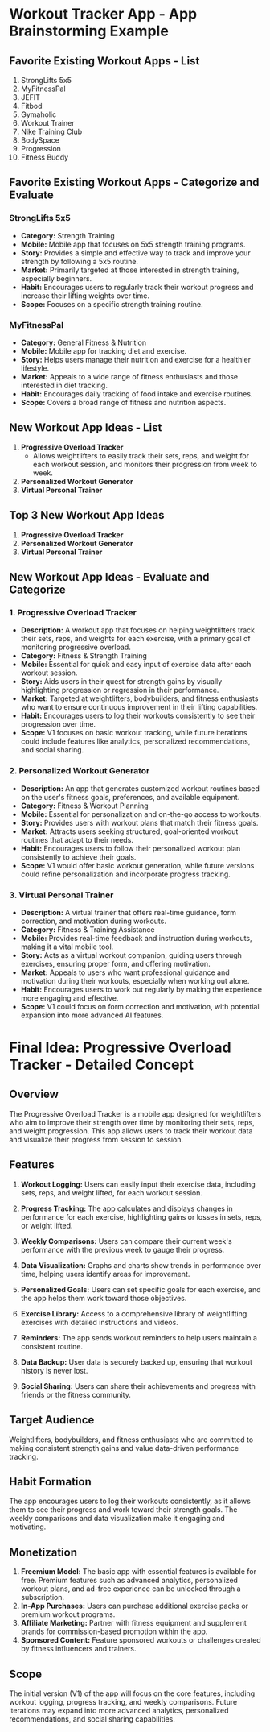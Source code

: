 # Workout Tracker App - App Brainstorming Example

## Favorite Existing Workout Apps - List
1. StrongLifts 5x5
2. MyFitnessPal
3. JEFIT
4. Fitbod
5. Gymaholic
6. Workout Trainer
7. Nike Training Club
8. BodySpace
9. Progression
10. Fitness Buddy

## Favorite Existing Workout Apps - Categorize and Evaluate
### StrongLifts 5x5
   - **Category:** Strength Training
   - **Mobile:** Mobile app that focuses on 5x5 strength training programs.
   - **Story:** Provides a simple and effective way to track and improve your strength by following a 5x5 routine.
   - **Market:** Primarily targeted at those interested in strength training, especially beginners.
   - **Habit:** Encourages users to regularly track their workout progress and increase their lifting weights over time.
   - **Scope:** Focuses on a specific strength training routine.

### MyFitnessPal
   - **Category:** General Fitness & Nutrition
   - **Mobile:** Mobile app for tracking diet and exercise.
   - **Story:** Helps users manage their nutrition and exercise for a healthier lifestyle.
   - **Market:** Appeals to a wide range of fitness enthusiasts and those interested in diet tracking.
   - **Habit:** Encourages daily tracking of food intake and exercise routines.
   - **Scope:** Covers a broad range of fitness and nutrition aspects.

## New Workout App Ideas - List
1. **Progressive Overload Tracker**
   - Allows weightlifters to easily track their sets, reps, and weight for each workout session, and monitors their progression from week to week.
2. **Personalized Workout Generator**
3. **Virtual Personal Trainer**

## Top 3 New Workout App Ideas
1. **Progressive Overload Tracker**
2. **Personalized Workout Generator**
3. **Virtual Personal Trainer**

## New Workout App Ideas - Evaluate and Categorize
### 1. Progressive Overload Tracker
   - **Description:** A workout app that focuses on helping weightlifters track their sets, reps, and weights for each exercise, with a primary goal of monitoring progressive overload.
   - **Category:** Fitness & Strength Training
   - **Mobile:** Essential for quick and easy input of exercise data after each workout session.
   - **Story:** Aids users in their quest for strength gains by visually highlighting progression or regression in their performance.
   - **Market:** Targeted at weightlifters, bodybuilders, and fitness enthusiasts who want to ensure continuous improvement in their lifting capabilities.
   - **Habit:** Encourages users to log their workouts consistently to see their progression over time.
   - **Scope:** V1 focuses on basic workout tracking, while future iterations could include features like analytics, personalized recommendations, and social sharing.

### 2. Personalized Workout Generator
   - **Description:** An app that generates customized workout routines based on the user's fitness goals, preferences, and available equipment.
   - **Category:** Fitness & Workout Planning
   - **Mobile:** Essential for personalization and on-the-go access to workouts.
   - **Story:** Provides users with workout plans that match their fitness goals.
   - **Market:** Attracts users seeking structured, goal-oriented workout routines that adapt to their needs.
   - **Habit:** Encourages users to follow their personalized workout plan consistently to achieve their goals.
   - **Scope:** V1 would offer basic workout generation, while future versions could refine personalization and incorporate progress tracking.

### 3. Virtual Personal Trainer
   - **Description:** A virtual trainer that offers real-time guidance, form correction, and motivation during workouts.
   - **Category:** Fitness & Training Assistance
   - **Mobile:** Provides real-time feedback and instruction during workouts, making it a vital mobile tool.
   - **Story:** Acts as a virtual workout companion, guiding users through exercises, ensuring proper form, and offering motivation.
   - **Market:** Appeals to users who want professional guidance and motivation during their workouts, especially when working out alone.
   - **Habit:** Encourages users to work out regularly by making the experience more engaging and effective.
   - **Scope:** V1 could focus on form correction and motivation, with potential expansion into more advanced AI features.

# Final Idea: Progressive Overload Tracker - Detailed Concept

## Overview
The Progressive Overload Tracker is a mobile app designed for weightlifters who aim to improve their strength over time by monitoring their sets, reps, and weight progression. This app allows users to track their workout data and visualize their progress from session to session.

## Features
1. **Workout Logging:** Users can easily input their exercise data, including sets, reps, and weight lifted, for each workout session.

2. **Progress Tracking:** The app calculates and displays changes in performance for each exercise, highlighting gains or losses in sets, reps, or weight lifted.

3. **Weekly Comparisons:** Users can compare their current week's performance with the previous week to gauge their progress.

4. **Data Visualization:** Graphs and charts show trends in performance over time, helping users identify areas for improvement.

5. **Personalized Goals:** Users can set specific goals for each exercise, and the app helps them work toward those objectives.

6. **Exercise Library:** Access to a comprehensive library of weightlifting exercises with detailed instructions and videos.

7. **Reminders:** The app sends workout reminders to help users maintain a consistent routine.

8. **Data Backup:** User data is securely backed up, ensuring that workout history is never lost.

9. **Social Sharing:** Users can share their achievements and progress with friends or the fitness community.

## Target Audience
Weightlifters, bodybuilders, and fitness enthusiasts who are committed to making consistent strength gains and value data-driven performance tracking.

## Habit Formation
The app encourages users to log their workouts consistently, as it allows them to see their progress and work toward their strength goals. The weekly comparisons and data visualization make it engaging and motivating.

## Monetization
1. **Freemium Model:** The basic app with essential features is available for free. Premium features such as advanced analytics, personalized workout plans, and ad-free experience can be unlocked through a subscription.
2. **In-App Purchases:** Users can purchase additional exercise packs or premium workout programs.
3. **Affiliate Marketing:** Partner with fitness equipment and supplement brands for commission-based promotion within the app.
4. **Sponsored Content:** Feature sponsored workouts or challenges created by fitness influencers and trainers.

## Scope
The initial version (V1) of the app will focus on the core features, including workout logging, progress tracking, and weekly comparisons. Future iterations may expand into more advanced analytics, personalized recommendations, and social sharing capabilities.